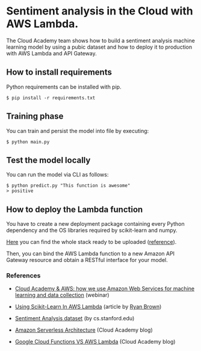 # Sentiment analysis in the Cloud with AWS Lambda.

The Cloud Academy team shows how to build a sentiment analysis machine learning model by using a pubic dataset and how to deploy it to production with AWS Lambda and API Gateway.

## How to install requirements

Python requirements can be installed with pip.

    $ pip install -r requirements.txt
    
## Training phase

You can train and persist the model into file by executing:

    $ python main.py

## Test the model locally

You can run the model via CLI as follows:

    $ python predict.py "This function is awesome"
    > positive
    
## How to deploy the Lambda function

You have to create a new deployment package containing every Python dependency and the OS libraries required by scikit-learn and numpy.

[Here](https://github.com/ryansb/sklearn-build-lambda) you can find the whole stack ready to be uploaded  ([reference](https://serverlesscode.com/post/deploy-scikitlearn-on-lamba/)).

Then, you can bind the AWS Lambda function to a new Amazon API Gateway resource and obtain a RESTful interface for your model.

### References

* [Cloud Academy & AWS: how we use Amazon Web Services for machine learning and data collection](https://www.slideshare.net/AlexCasalboni/cloud-academy-aws-how-we-use-amazon-web-services-for-machine-learning-and-data-collection/edit?src=slideview&type=privacy) (webinar)

* [Using Scikit-Learn In AWS Lambda](https://serverlesscode.com/post/deploy-scikitlearn-on-lamba/) (article by [Ryan Brown](https://github.com/ryansb))

* [Sentiment Analysis dataset](http://cs.stanford.edu/people/alecmgo/trainingandtestdata.zip) (by cs.stanford.edu)

* [Amazon Serverless Architecture](http://cloudacademy.com/blog/amazon-serverless-api-gateway-lambda-cloudfront-s3/) (Cloud Academy blog)

* [Google Cloud Functions VS AWS Lambda](http://cloudacademy.com/blog/google-cloud-functions-serverless/) (Cloud Academy blog)